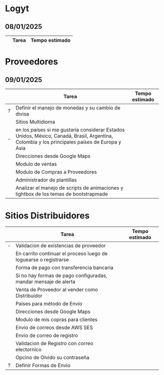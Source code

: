 # Logyt

## 08/01/2025

||Tarea|Tempo estimado|
|:---:|---|:---:|

# Proveedores

## 09/01/2025

||Tarea|Tempo estimado|
|:---:|---|:---:|
|?|Definir el manejo de monedas y su cambio de divisa||
||Sitios Multidioma||
|-|en los países si me gustaría considerar Estados Unidos, México, Canadá, Brasil, Argentina, Colombia y los principales países de Europa y Asia||
||Direcciones desde Google Maps||
||Modulo de ventas||
||Modulo de Compras a Proveedores||
||Administrador de plantillas||
||Analizar el manejo de scripts de animaciones y lightbox de los temas de bootstrapmade||

# Sitios Distribuidores

||Tarea|Tempo estimado|
|:---:|---|:---:|
|-|Validacion de existencias de proveedor||
||En carrito continuar el proceso luego de loguearse o registrarse||
||Forma de pago con transferencia bancaria||
||Si no hay formas de pago configuradas, mandar mensaje de alerta||
||Venta de Proveedor al vender como Distribuidor||
||Paises para método de Envío||
||Direcciones desde Google Maps||
||Modulo de mis copras para clientes||
||Envio de correos desde AWS SES||
||Envio de correo de registro||
||Validacion de Registro con correo electornico||
||Opcino de Olvido su contraseña||
|?|Definir Formas de Envio||
